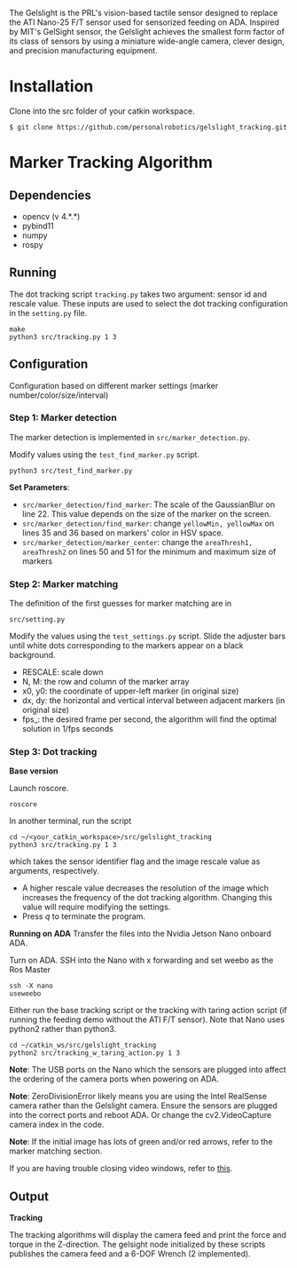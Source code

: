 The Gelslight is the PRL's vision-based tactile sensor designed to replace the ATI Nano-25 F/T sensor used for sensorized feeding on ADA. Inspired by MIT's GelSight sensor, the Gelslight achieves the smallest form factor of its class of sensors by using a miniature wide-angle camera, clever design, and precision manufacturing equipment. 

# Installation
Clone into the src folder of your catkin workspace. 
```shell
$ git clone https://github.com/personalrobotics/gelslight_tracking.git
```

# Marker Tracking Algorithm

## Dependencies

* opencv (v 4.\*.\*)
* pybind11
* numpy
* rospy

## Running

The dot tracking script `tracking.py` takes two argument: sensor id and rescale value. These inputs are used to select the dot tracking configuration in the `setting.py` file.

```
make
python3 src/tracking.py 1 3
```



## Configuration

Configuration based on different marker settings (marker number/color/size/interval)


### Step 1: Marker detection

The marker detection is implemented in	`src/marker_detection.py`.

Modify values using the `test_find_marker.py` script.

```
python3 src/test_find_marker.py
```

**Set Parameters**:

* `src/marker_detection/find_marker`: The scale of the GaussianBlur on line 22. This value depends on the size of the marker on the screen.
* `src/marker_detection/find_marker`: change `yellowMin, yellowMax` on lines 35 and 36 based on markers' color in HSV space.
* `src/marker_detection/marker_center`: change the `areaThresh1, areaThresh2` on lines 50 and 51 for the minimum and maximum size of markers



### Step 2: Marker matching

The definition of the first guesses for marker matching are in

`src/setting.py`

Modify the values using the `test_settings.py` script. Slide the adjuster bars until white dots corresponding to the markers appear on a black background.

* RESCALE: scale down
* N, M: the row and column of the marker array
* x0, y0: the coordinate of upper-left marker (in original size)
* dx, dy: the horizontal and vertical interval between adjacent markers (in original size)
* fps_: the desired frame per second, the algorithm will find the optimal solution in 1/fps seconds

### Step 3: Dot tracking
**Base version**

Launch roscore.
```
roscore
```

In another terminal, run the script
```
cd ~/<your_catkin_workspace>/src/gelslight_tracking
python3 src/tracking.py 1 3
```

which takes the sensor identifier flag and the image rescale value as arguments, respectively. 

* A higher rescale value decreases the resolution of the image which increases the frequency of the dot tracking algorithm. Changing this value will require modifying the settings.
* Press *q* to terminate the program.

**Running on ADA**
Transfer the files into the Nvidia Jetson Nano onboard ADA. 

Turn on ADA. SSH into the Nano with x forwarding and set weebo as the Ros Master
```
ssh -X nano
useweebo
```
Either run the base tracking script or the tracking with taring action script (if running the feeding demo without the ATI F/T sensor). Note that Nano uses python2 rather than python3. 
```
cd ~/catkin_ws/src/gelslight_tracking
python2 src/tracking_w_taring_action.py 1 3
```

**Note**: The USB ports on the Nano which the sensors are plugged into affect the ordering of the camera ports when powering on ADA. 

**Note**: ZeroDivisionError likely means you are using the Intel RealSense camera rather than the Gelslight camera. Ensure the sensors are plugged into the correct ports and reboot ADA. Or change the cv2.VideoCapture camera index  in the code. 

**Note**: If the initial image has lots of green and/or red arrows, refer to the marker matching section. 

If you are having trouble closing video windows, refer to [this](https://unix.stackexchange.com/questions/113893/how-do-i-find-out-which-process-is-using-my-v4l2-webcam).

## Output

**Tracking**

The tracking algorithms will display the camera feed and print the force and torque in the Z-direction. The gelsight node initialized by these scripts publishes the camera feed and a 6-DOF Wrench (2 implemented).
